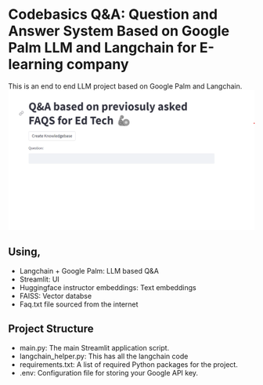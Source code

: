 
# Codebasics Q&A: Question and Answer System Based on Google Palm LLM and Langchain for E-learning company  

This is an end to end LLM project based on Google Palm and Langchain.
![](edtechChatbot.png)



## Using,
  - Langchain + Google Palm: LLM based Q&A
  - Streamlit: UI
  - Huggingface instructor embeddings: Text embeddings
  - FAISS: Vector databse
  - Faq.txt file sourced from the internet

## Project Structure

- main.py: The main Streamlit application script.
- langchain_helper.py: This has all the langchain code
- requirements.txt: A list of required Python packages for the project.
- .env: Configuration file for storing your Google API key.
